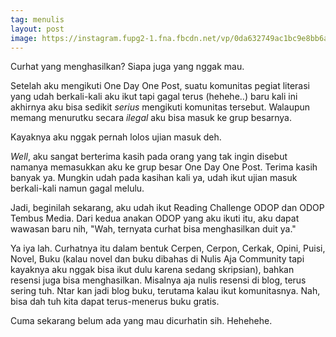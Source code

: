 ```yaml
---
tag: menulis
layout: post
image: https://instagram.fupg2-1.fna.fbcdn.net/vp/0da632749ac1bc9e8bb6a2abf29d8e8b/5CDBF44A/t51.2885-15/e35/50909188_189207448703678_4443311798119432846_n.jpg?_nc_ht=instagram.fupg2-1.fna.fbcdn.net&_nc_cat=102
---
```


Curhat yang menghasilkan? Siapa juga yang nggak mau.

Setelah aku mengikuti One Day One Post, suatu komunitas pegiat literasi yang udah berkali-kali aku ikut tapi gagal terus (hehehe..) baru kali ini akhirnya aku bisa sedikit _serius_ mengikuti komunitas tersebut. Walaupun memang menurutku secara _ilegal_ aku bisa masuk ke grup besarnya.

Kayaknya aku nggak pernah lolos ujian masuk deh.

_Well_, aku sangat berterima kasih pada orang yang tak ingin disebut namanya memasukkan aku ke grup besar One Day One Post. Terima kasih banyak ya. Mungkin udah pada kasihan kali ya, udah ikut ujian masuk berkali-kali namun gagal melulu.

Jadi, beginilah sekarang, aku udah ikut Reading Challenge ODOP dan ODOP Tembus Media. Dari kedua anakan ODOP yang aku ikuti itu, aku dapat wawasan baru nih, "Wah, ternyata curhat bisa menghasilkan duit ya."

Ya iya lah. Curhatnya itu dalam bentuk Cerpen, Cerpon, Cerkak, Opini, Puisi, Novel, Buku (kalau novel dan buku dibahas di Nulis Aja Community tapi kayaknya aku nggak bisa ikut dulu karena sedang skripsian), bahkan resensi juga bisa menghasilkan. Misalnya aja nulis resensi di blog, terus sering tuh. Ntar kan jadi blog buku, terutama kalau ikut komunitasnya. Nah, bisa dah tuh kita dapat terus-menerus buku gratis.

Cuma sekarang belum ada yang mau dicurhatin sih. Hehehehe.